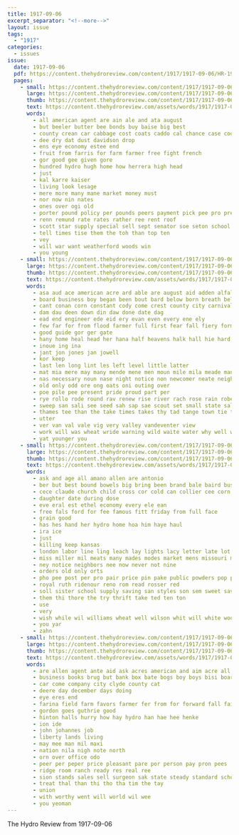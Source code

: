 ```yaml
---
title: 1917-09-06
excerpt_separator: "<!--more-->"
layout: issue
tags:
  - "1917"
categories:
  - issues
issue:
  date: 1917-09-06
  pdf: https://content.thehydroreview.com/content/1917/1917-09-06/HR-1917-09-06.pdf
  pages:
    - small: https://content.thehydroreview.com/content/1917/1917-09-06/small/HR-1917-09-06-01.jpg
      large: https://content.thehydroreview.com/content/1917/1917-09-06/large/HR-1917-09-06-01.jpg
      thumb: https://content.thehydroreview.com/content/1917/1917-09-06/thumbnails/HR-1917-09-06-01.jpg
      text: https://content.thehydroreview.com/assets/words/1917/1917-09-06/HR-1917-09-06-01.txt
      words:
        - all american agent are ain ale and ata august
        - but beeler butter bee bonds buy baise big best
        - county crean car cabbage cost coats caddo cal chance case cooper
        - dee dry dat dust davidson drop
        - ens eye economy estee end
        - fruit from farris for farm farmer free fight french
        - gor good gee given gore
        - hundred hydro hugh home how herrera high head
        - just
        - kal karre kaiser
        - living look lesage
        - mere more many mane market money must
        - nor now nin nates
        - ones over ogi old
        - porter pound policy per pounds peers payment pick pee pro press pay
        - renn remund rate rates rather ree rent roof
        - scott star supply special sell sept senator soe seton school sills save sea september
        - tell times tise them the toh than top ten
        - vey
        - will war want weatherford woods win
        - you young
    - small: https://content.thehydroreview.com/content/1917/1917-09-06/small/HR-1917-09-06-02.jpg
      large: https://content.thehydroreview.com/content/1917/1917-09-06/large/HR-1917-09-06-02.jpg
      thumb: https://content.thehydroreview.com/content/1917/1917-09-06/thumbnails/HR-1917-09-06-02.jpg
      text: https://content.thehydroreview.com/assets/words/1917/1917-09-06/HR-1917-09-06-02.txt
      words:
        - asa aud ace american acre ard able are august aid adden alfalfa ator agent and army art all
        - board business boy began been bout bard below born breath bel bis bost but bay battle bein breed begin body
        - cant conan corn constant cody come crest county city carnival cool church can card
        - dam dau deen down din daw done date dag
        - ead end engineer ede eid ery evan even every ene ely
        - few far for from flood farmer full first fear fall fiery former fae fallen
        - good guide gor ger gate
        - hany home heal head her hana half heavens halk hall hie hard had hail hare hing has hae hud him horse high
        - inoue ing ina
        - jant jon jones jan jowell
        - kor keep
        - last len long lint les left level little latter
        - mat mia mere may many mende mene men moun mile mila meade man much march maa more mullins members miller mountain
        - nas necessary noun nase night notice non newcomer neate neighbors new north not
        - old only odd ore ong oats oni outing over
        - poe pile pee present pride proud part per
        - rye rollo rode round rav renew rise river rach rose rain roberts room res rush rho rice rather
        - sweep san sali see seed sah sap sae scout set small state sal sant sale such shown self seat sai seu slow
        - thames tee than the take times takes thy tad tange town tie tas tase tate terrible toe try tho tea too tonic teat
        - utter
        - ver van val vale vig very valley vandeventer view
        - work will was wheat wride warning wild waite water why well way with wen
        - yat younger you
    - small: https://content.thehydroreview.com/content/1917/1917-09-06/small/HR-1917-09-06-03.jpg
      large: https://content.thehydroreview.com/content/1917/1917-09-06/large/HR-1917-09-06-03.jpg
      thumb: https://content.thehydroreview.com/content/1917/1917-09-06/thumbnails/HR-1917-09-06-03.jpg
      text: https://content.thehydroreview.com/assets/words/1917/1917-09-06/HR-1917-09-06-03.txt
      words:
        - ask and age all amano allen are antonio
        - ber but best bound bowels big bring been brand bale baird business boots binger brother butter baptist buy beren broom bingham box
        - cece claude church child cross cor cold can collier cee corn con civil clapp comfort car cases company cash col come
        - daughter date during dose
        - eve eral est ethel economy every ele ean
        - free fals ford for fee famous fitt friday from full face
        - grain good
        - has hes hand her hydro home hoa him haye haul
        - ira ice
        - just
        - killing keep kansas
        - london labor line ling leach lay lights lacy letter late lot
        - miss miller mil meats many mades modes market mens missouri money mee monday made
        - ney notice neighbors nee now never not nine
        - orders old only orts
        - pho pee post per pro pair price pin pake public powders pop pay profit palmer park pack
        - royal ruth ridenour reno rom read rosser red
        - soll sister school supply saving san styles son sem sweet save saturday star sell sons sunday small seme show store september stock silks
        - them thi thore the try thrift take ted ten ton
        - use
        - very
        - wish while wil williams wheat well wilson whit will white woods wade winter with want wai wee was
        - you yar
        - zahn
    - small: https://content.thehydroreview.com/content/1917/1917-09-06/small/HR-1917-09-06-04.jpg
      large: https://content.thehydroreview.com/content/1917/1917-09-06/large/HR-1917-09-06-04.jpg
      thumb: https://content.thehydroreview.com/content/1917/1917-09-06/thumbnails/HR-1917-09-06-04.jpg
      text: https://content.thehydroreview.com/assets/words/1917/1917-09-06/HR-1917-09-06-04.txt
      words:
        - are allen agent ante aid ask acres american and aim acre all ach
        - business books brug but bank box bate bogs boy boys bisi board bond back bee better barber bost bradley bollinger brown big
        - car come company city clyde county cat
        - deere day december days doing
        - eye eres end
        - farina field farm favors farmer fer from for forward fall fair first
        - gordon goes guthrie good
        - hinton halls hurry how hay hydro han hae hee henke
        - ion ide
        - john johannes job
        - liberty lands living
        - may mee man mil maxi
        - nation nila nigh note north
        - orn over office odo
        - peer per peper price pleasant pare por person pay pron pees
        - ridge room ranch ready res real ree
        - sion stands sales sell surgeon sak state steady standard school shape special supply scott service
        - treat thal than thi tho tha tim the tay
        - union
        - with worthy went will world wil wee
        - you yeoman
---
```


The Hydro Review from 1917-09-06

<!--more-->

